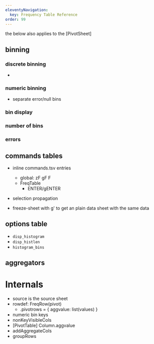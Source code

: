 ```yaml
---
eleventyNavigation:
  key: Frequency Table Reference
order: 99
---
```


the below also applies to the [PivotSheet]

## binning

### discrete binning
-
### numeric binning
- separate error/null bins
### bin display
### number of bins
### errors

## commands tables
- inline commands.tsv entries
   - global: zF gF F
   - FreqTable
      - ENTER/gENTER

- selection propagation
- freeze-sheet with g' to get an plain data sheet with the same data

## options table

- `disp_histogram`
- `disp_histlen`
- `histogram_bins`

## aggregators

# Internals

- source is the source sheet
- rowdef: FreqRow(pivot)
  - .pivotrows = { aggvalue: list(values) }
- numeric bin keys
- nonKeyVisibleCols
- [PivotTable] Column.aggvalue
- addAggregateCols
- groupRows
